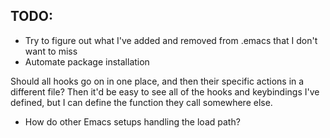 ## TODO:

* Try to figure out what I've added and removed from .emacs that I don't want to miss
* Automate package installation

Should all hooks go on in one place, and then their specific actions in a different file? Then it'd be easy to see all of the hooks and keybindings I've defined, but I can define the function they call somewhere else.

* How do other Emacs setups handling the load path?



